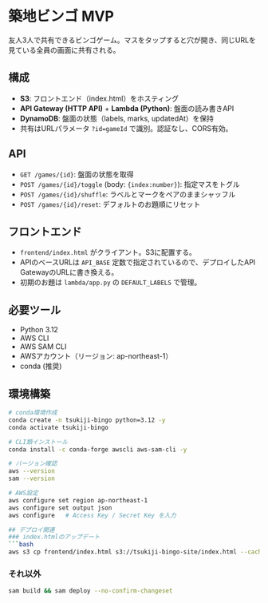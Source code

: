 # 築地ビンゴ MVP

友人3人で共有できるビンゴゲーム。マスをタップすると穴が開き、同じURLを見ている全員の画面に共有される。

## 構成
- **S3**: フロントエンド（index.html）をホスティング
- **API Gateway (HTTP API)** + **Lambda (Python)**: 盤面の読み書きAPI
- **DynamoDB**: 盤面の状態（labels, marks, updatedAt）を保持
- 共有はURLパラメータ `?id=gameId` で識別。認証なし、CORS有効。

## API
- `GET /games/{id}`: 盤面の状態を取得
- `POST /games/{id}/toggle` (body: `{index:number}`): 指定マスをトグル
- `POST /games/{id}/shuffle`: ラベルとマークをペアのままシャッフル
- `POST /games/{id}/reset`: デフォルトのお題順にリセット

## フロントエンド
- `frontend/index.html` がクライアント。S3に配置する。
- APIのベースURLは `API_BASE` 定数で指定されているので、デプロイしたAPI GatewayのURLに書き換える。
- 初期のお題は `lambda/app.py` の `DEFAULT_LABELS` で管理。

## 必要ツール
- Python 3.12
- AWS CLI
- AWS SAM CLI
- AWSアカウント（リージョン: ap-northeast-1）
- conda (推奨)

## 環境構築
```bash
# conda環境作成
conda create -n tsukiji-bingo python=3.12 -y
conda activate tsukiji-bingo

# CLI類インストール
conda install -c conda-forge awscli aws-sam-cli -y

# バージョン確認
aws --version
sam --version

# AWS設定
aws configure set region ap-northeast-1
aws configure set output json
aws configure   # Access Key / Secret Key を入力

## デプロイ関連
### index.htmlのアップデート
```bash
aws s3 cp frontend/index.html s3://tsukiji-bingo-site/index.html --cache-control "no-store" --content-type text/html
```

### それ以外
```bash
sam build && sam deploy --no-confirm-changeset
```
